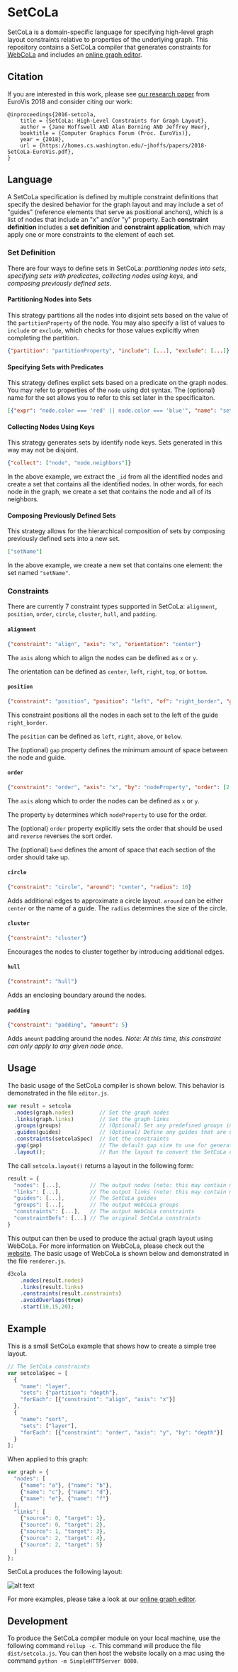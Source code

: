 # SetCoLa
SetCoLa is a domain-specific language for specifying high-level graph layout constraints relative to properties of the underlying graph. This repository contains a SetCoLa compiler that generates constraints for [WebCoLa](http://ialab.it.monash.edu/webcola/) and includes an [online graph editor](https://uwdata.github.io/setcola/).

## Citation
If you are interested in this work, please see [our research paper](https://homes.cs.washington.edu/~jhoffs/website/resources/papers/2018-SetCoLa-EuroVis.pdf) from EuroVis 2018 and consider citing our work:

```
@inproceedings{2016-setcola,
    title = {SetCoLa: High-Level Constraints for Graph Layout},
    author = {Jane Hoffswell AND Alan Borning AND Jeffrey Heer},
    booktitle = {Computer Graphics Forum (Proc. EuroVis)},
    year = {2018},
    url = {https://homes.cs.washington.edu/~jhoffs/papers/2018-SetCoLa-EuroVis.pdf},
}
```

## Language
A SetCoLa specification is defined by multiple constraint definitions that specify the desired behavior for the graph layout and may include a set of "guides" (reference elements that serve as positional anchors), which is a list of nodes that include an "x" and/or "y" property. Each **constraint definition** includes a **set definition** and **constraint application**, which may apply one or more constraints to the element of each set.

### Set Definition
There are four ways to define sets in SetCoLa: *partitioning nodes into sets*, *specifying sets with predicates*, *collecting nodes using keys*, and *composing previously defined sets*.

#### Partitioning Nodes into Sets
This strategy partitions all the nodes into disjoint sets based on the value of the `partitionProperty` of the node. You may also specify a list of values to `include` or `exclude`, which checks for those values explicitly when completing the partition.

```json
{"partition": "partitionProperty", "include": [...], "exclude": [...]}
```

#### Specifying Sets with Predicates
This strategy defines explict sets based on a predicate on the graph nodes. You may refer to properties of the `node` using dot syntax. The (optional) name for the set allows you to refer to this set later in the specificaiton.

```json
[{"expr": "node.color === 'red' || node.color === 'blue'", "name": "setName"}, ...]
```

#### Collecting Nodes Using Keys
This strategy generates sets by identify node keys. Sets generated in this way may not be disjoint.

```json
{"collect": ["node", "node.neighbors"]}
```

In the above example, we extract the `_id` from all the identified nodes and create a set that contains all the identified nodes. In other words, for each node in the graph, we create a set that contains the node and all of its neighbors.

#### Composing Previously Defined Sets
This strategy allows for the hierarchical composition of sets by composing previously defined sets into a new set.

```json
["setName"]
```

In the above example, we create a new set that contains one element: the set named `"setName"`.

### Constraints
There are currently 7 constraint types supported in SetCoLa: `alignment`, `position`, `order`, `circle`, `cluster`, `hull`, and `padding`.

#### `alignment`

```json
{"constraint": "align", "axis": "x", "orientation": "center"}
```

The `axis` along which to align the nodes can be defined as `x` or `y`. 

The orientation can be defined as `center`, `left`, `right`, `top`, or `bottom`.

#### `position`

```json
{"constraint": "position", "position": "left", "of": "right_border", "gap": 20}
```

This constraint positions all the nodes in each set to the left of the guide `right_border`.

The `position` can be defined as `left`, `right`, `above`, or `below`. 

The (optional) `gap` property defines the minimum amount of space between the node and guide.

#### `order`

```json
{"constraint": "order", "axis": "x", "by": "nodeProperty", "order": [2, 3, 1, 0], "reverse": true, "band": 200}
```

The `axis` along which to order the nodes can be defined as `x` or `y`.

The property `by` determines which `nodeProperty` to use for the order.

The (optional) `order` property explicitly sets the order that should be used and `reverse` reverses the sort order.

The (optional) `band` defines the amont of space that each section of the order should take up.

#### `circle`

```json
{"constraint": "circle", "around": "center", "radius": 10}
```

Adds additional edges to approximate a circle layout. `around` can be either `center` or the name of a guide. The `radius` determines the size of the circle.

#### `cluster`

```json
{"constraint": "cluster"}
```

Encourages the nodes to cluster together by introducing additional edges.

#### `hull`

```json
{"constraint": "hull"}
```

Adds an enclosing boundary around the nodes.

#### `padding`

```json
{"constraint": "padding", "amount": 5}
```

Adds `amount` padding around the nodes. *Note: At this time, this constraint can only apply to any given node once.*

## Usage
The basic usage of the SetCoLa compiler is shown below. This behavior is demonstrated in the file `editor.js`.

```javascript
var result = setcola
  .nodes(graph.nodes)        // Set the graph nodes
  .links(graph.links)        // Set the graph links
  .groups(groups)            // (Optional) Set any predefined groups in the graph
  .guides(guides)            // (Optional) Define any guides that are used by the SetCoLa layout
  .constraints(setcolaSpec)  // Set the constraints
  .gap(gap)                  // The default gap size to use for generating the constraints (if not specified in the SetCoLa spec)
  .layout();                 // Run the layout to convert the SetCoLa constraints to WebCoLa constraints
```
The call `setcola.layout()` returns a layout in the following form:

```javascript
result = {
  "nodes": [...],         // The output nodes (note: this may contain more nodes than originally input)
  "links": [...],         // The output links (note: this may contain more links than originally input)
  "guides": [...],        // The SetCoLa guides
  "groups": [...],        // The output WebCoLa groups
  "constraints": [...],   // The output WebCoLa constraints
  "constraintDefs": [...] // The original SetCoLa constraints
}
```
This output can then be used to produce the actual graph layout using WebCoLa. For more information on WebCoLa, please check out the [website](http://ialab.it.monash.edu/webcola/). The basic usage of WebCoLa is shown below and demonstrated in the file `renderer.js`.

```javascript
d3cola
    .nodes(result.nodes)
    .links(result.links)
    .constraints(result.constraints)
    .avoidOverlaps(true)
    .start(10,15,20);
```

## Example
This is a small SetCoLa example that shows how to create a simple tree layout.

```javascript
// The SetCoLa constraints
var setcolaSpec = [
  {
    "name": "layer",
    "sets": {"partition": "depth"},
    "forEach": [{"constraint": "align", "axis": "x"}]
  },
  {
    "name": "sort",
    "sets": ["layer"],
    "forEach": [{"constraint": "order", "axis": "y", "by": "depth"}]
  }
];
```
When applied to this graph:

```javascript
var graph = {
  "nodes": [
    {"name": "a"}, {"name": "b"},
    {"name": "c"}, {"name": "d"},
    {"name": "e"}, {"name": "f"}
  ],
  "links": [
    {"source": 0, "target": 1},
    {"source": 0, "target": 2},
    {"source": 1, "target": 3},
    {"source": 2, "target": 4},
    {"source": 2, "target": 5}
  ]
};
```

SetCoLa produces the following layout:

![alt text](https://uwdata.github.io/setcola/app/images/smalltree.png "SetCoLa small tree layout")

For more examples, please take a look at our [online graph editor](https://uwdata.github.io/setcola/).

## Development

To produce the SetCoLa compiler module on your local machine, use the following command `rollup -c`. This command will produce the file `dist/setcola.js`. You can then host the website locally on a mac using the command `python -m SimpleHTTPServer 8080`.